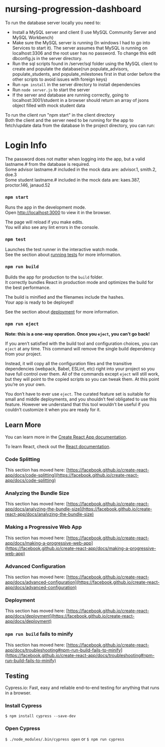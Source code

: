 # nursing-progression-dashboard

To run the database server locally you need to:

- Install a MySQL server and client (I use MySQL Community Server and MySQL Workbench)
- Make sure the MySQL server is running (In windows I had to go into Services to start it). The server assumes that MySQL is running on localhost:3306 and the root user has no password. To change this edit dbconfig.js in the server directory. 
- Run the sql scripts found in /server/sql folder using the MySQL client to create and populate the database(run populate_advisors, populate_students, and populate_milestones first in that order before the other scripts to avoid issues with foreign keys)
- Run `npm install` in the server directory to install dependencies
- Run `node server.js` to start the server
- If the server and database are running correctly, going to localhost:3001/student in a browser should return an array of jsons object filled with mock student data

To run the client run "npm start" in the client directory  
Both the client and the server need to be running for the app to fetch/update data from the database
In the project directory, you can run:

# Login Info
The password does not matter when logging into the app, but a valid lastname.# from the database is required. \
Some advisor lastname.# included in the mock data are: advisor.1, smith.2, doe.3 \
Some student lastname.# included in the mock data are: kaes.387, proctor.146, janaud.52 

### `npm start`

Runs the app in the development mode.\
Open [http://localhost:3000](http://localhost:3000) to view it in the browser.

The page will reload if you make edits.\
You will also see any lint errors in the console.

### `npm test`

Launches the test runner in the interactive watch mode.\
See the section about [running tests](https://facebook.github.io/create-react-app/docs/running-tests) for more information.

### `npm run build`

Builds the app for production to the `build` folder.\
It correctly bundles React in production mode and optimizes the build for the best performance.

The build is minified and the filenames include the hashes.\
Your app is ready to be deployed!

See the section about [deployment](https://facebook.github.io/create-react-app/docs/deployment) for more information.

### `npm run eject`

**Note: this is a one-way operation. Once you `eject`, you can’t go back!**

If you aren’t satisfied with the build tool and configuration choices, you can `eject` at any time. This command will remove the single build dependency from your project.

Instead, it will copy all the configuration files and the transitive dependencies (webpack, Babel, ESLint, etc) right into your project so you have full control over them. All of the commands except `eject` will still work, but they will point to the copied scripts so you can tweak them. At this point you’re on your own.

You don’t have to ever use `eject`. The curated feature set is suitable for small and middle deployments, and you shouldn’t feel obligated to use this feature. However we understand that this tool wouldn’t be useful if you couldn’t customize it when you are ready for it.

## Learn More

You can learn more in the [Create React App documentation](https://facebook.github.io/create-react-app/docs/getting-started).

To learn React, check out the [React documentation](https://reactjs.org/).

### Code Splitting

This section has moved here: [https://facebook.github.io/create-react-app/docs/code-splitting](https://facebook.github.io/create-react-app/docs/code-splitting)

### Analyzing the Bundle Size

This section has moved here: [https://facebook.github.io/create-react-app/docs/analyzing-the-bundle-size](https://facebook.github.io/create-react-app/docs/analyzing-the-bundle-size)

### Making a Progressive Web App

This section has moved here: [https://facebook.github.io/create-react-app/docs/making-a-progressive-web-app](https://facebook.github.io/create-react-app/docs/making-a-progressive-web-app)

### Advanced Configuration

This section has moved here: [https://facebook.github.io/create-react-app/docs/advanced-configuration](https://facebook.github.io/create-react-app/docs/advanced-configuration)

### Deployment

This section has moved here: [https://facebook.github.io/create-react-app/docs/deployment](https://facebook.github.io/create-react-app/docs/deployment)

### `npm run build` fails to minify

This section has moved here: [https://facebook.github.io/create-react-app/docs/troubleshooting#npm-run-build-fails-to-minify](https://facebook.github.io/create-react-app/docs/troubleshooting#npm-run-build-fails-to-minify)

## Testing

Cypress.io: Fast, easy and reliable end-to-end testing for anything that runs in a browser.

### Install Cypress

`$ npm install cypress --save-dev`

### Open Cypress

`$ ./node_modules/.bin/cypress open`
or
`$ npm run cypress`
